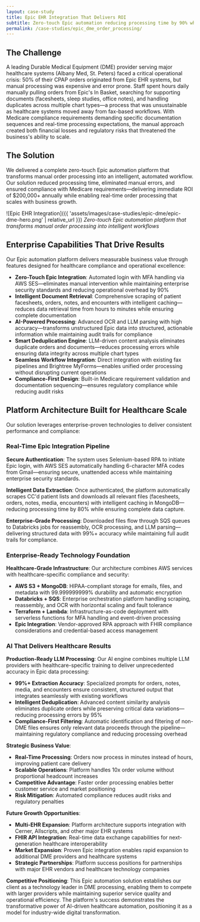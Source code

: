 ```yaml
---
layout: case-study
title: Epic EHR Integration That Delivers ROI
subtitle: Zero-touch Epic automation reducing processing time by 90% while ensuring 100% compliance
permalink: /case-studies/epic_dme_order_processing/
---
```


## The Challenge

A leading Durable Medical Equipment (DME) provider serving major healthcare systems (Albany Med, St. Peters) faced a critical operational crisis: 50% of their CPAP orders originated from Epic EHR systems, but manual processing was expensive and error prone. Staff spent hours daily manually pulling orders from Epic's In Basket, searching for supporting documents (facesheets, sleep studies, office notes), and handling duplicates across multiple chart types—a process that was unsustainable as healthcare systems moved away from fax-based workflows. With Medicare compliance requirements demanding specific documentation sequences and real-time processing expectations, the manual approach created both financial losses and regulatory risks that threatened the business's ability to scale.

## The Solution

We delivered a complete zero-touch Epic automation platform that transforms manual order processing into an intelligent, automated workflow. Our solution reduced processing time, eliminated manual errors, and ensured compliance with Medicare requirements—delivering immediate ROI of $200,000+ annually while enabling real-time order processing that scales with business growth.

![Epic EHR Integration]({{ 'assets/images/case-studies/epic-dme/epic-dme-hero.png' | relative_url }})
*Zero-touch Epic automation platform that transforms manual order processing into intelligent workflows*

## Enterprise Capabilities That Drive Results

Our Epic automation platform delivers measurable business value through features designed for healthcare compliance and operational excellence:

* **Zero-Touch Epic Integration**: Automated login with MFA handling via AWS SES—eliminates manual intervention while maintaining enterprise security standards and reducing operational overhead by 90%
* **Intelligent Document Retrieval**: Comprehensive scraping of patient facesheets, orders, notes, and encounters with intelligent caching—reduces data retrieval time from hours to minutes while ensuring complete documentation
* **AI-Powered Processing**: Advanced OCR and LLM parsing with high accuracy—transforms unstructured Epic data into structured, actionable information while maintaining audit trails for compliance
* **Smart Deduplication Engine**: LLM-driven content analysis eliminates duplicate orders and documents—reduces processing errors while ensuring data integrity across multiple chart types
* **Seamless Workflow Integration**: Direct integration with existing fax pipelines and Brightree MyForms—enables unified order processing without disrupting current operations
* **Compliance-First Design**: Built-in Medicare requirement validation and documentation sequencing—ensures regulatory compliance while reducing audit risks

## Platform Architecture Built for Healthcare Scale
Our solution leverages enterprise-proven technologies to deliver consistent performance and compliance:

### Real-Time Epic Integration Pipeline
**Secure Authentication**: The system uses Selenium-based RPA to initiate Epic login, with AWS SES automatically handling 6-character MFA codes from Gmail—ensuring secure, unattended access while maintaining enterprise security standards.

**Intelligent Data Extraction**: Once authenticated, the platform automatically scrapes CC'd patient lists and downloads all relevant files (facesheets, orders, notes, media, encounters) with intelligent caching in MongoDB—reducing processing time by 80% while ensuring complete data capture.

**Enterprise-Grade Processing**: Downloaded files flow through SQS queues to Databricks jobs for reassembly, OCR processing, and LLM parsing—delivering structured data with 99%+ accuracy while maintaining full audit trails for compliance.

### Enterprise-Ready Technology Foundation

**Healthcare-Grade Infrastructure**: Our architecture combines AWS services with healthcare-specific compliance and security:

* **AWS S3 + MongoDB**: HIPAA-compliant storage for emails, files, and metadata with 99.999999999% durability and automatic encryption
* **Databricks + SQS**: Enterprise orchestration platform handling scraping, reassembly, and OCR with horizontal scaling and fault tolerance
* **Terraform + Lambda**: Infrastructure-as-code deployment with serverless functions for MFA handling and event-driven processing
* **Epic Integration**: Vendor-approved RPA approach with FHIR compliance considerations and credential-based access management

### AI That Delivers Healthcare Results

**Production-Ready LLM Processing**: Our AI engine combines multiple LLM providers with healthcare-specific training to deliver unprecedented accuracy in Epic data processing:

* **99%+ Extraction Accuracy**: Specialized prompts for orders, notes, media, and encounters ensure consistent, structured output that integrates seamlessly with existing workflows
* **Intelligent Deduplication**: Advanced content similarity analysis eliminates duplicate orders while preserving critical data variations—reducing processing errors by 95%
* **Compliance-First Filtering**: Automatic identification and filtering of non-DME files ensures only relevant data proceeds through the pipeline—maintaining regulatory compliance and reducing processing overhead

**Strategic Business Value**:
- **Real-Time Processing**: Orders now process in minutes instead of hours, improving patient care delivery
- **Scalable Operations**: Platform handles 10x order volume without proportional headcount increases
- **Competitive Advantage**: Faster order processing enables better customer service and market positioning
- **Risk Mitigation**: Automated compliance reduces audit risks and regulatory penalties

**Future Growth Opportunities**:
- **Multi-EHR Expansion**: Platform architecture supports integration with Cerner, Allscripts, and other major EHR systems
- **FHIR API Integration**: Real-time data exchange capabilities for next-generation healthcare interoperability
- **Market Expansion**: Proven Epic integration enables rapid expansion to additional DME providers and healthcare systems
- **Strategic Partnerships**: Platform success positions for partnerships with major EHR vendors and healthcare technology companies

**Competitive Positioning**: This Epic automation solution establishes our client as a technology leader in DME processing, enabling them to compete with larger providers while maintaining superior service quality and operational efficiency. The platform's success demonstrates the transformative power of AI-driven healthcare automation, positioning it as a model for industry-wide digital transformation.
